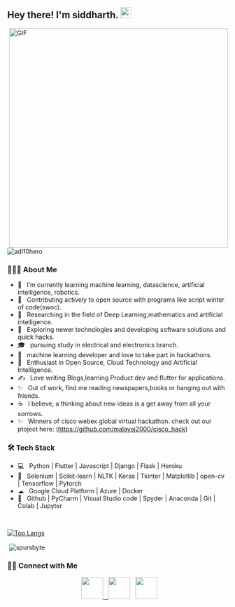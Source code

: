 <h2> Hey there! I'm siddharth. <img src="https://github.com/souvikguria98/souvikguria98/blob/master/Hi.gif" width="25"></h2>
<img align="right" alt="GIF" src="https://github.com/spursbyte/spursbyte/blob/main/tenor.gif" width="500"/>
<p align="left"> <img   src="https://komarev.com/ghpvc/?username=spursbyte" alt="adi10hero" /> </p>
<h3> 👨🏻‍💻 About Me </h3>

- 🔭 &nbsp; I’m currently learning machine learning, datascience, artificial intelligence, robotics.
- 📎  &nbsp; Contributing actively to open source with programs like script winter of code(swoc). 
- 🔎 &nbsp; Researching in the field of Deep Learning,mathematics and artificial intelligence.
- 🤔 &nbsp; Exploring newer technologies and developing software solutions and quick hacks.
- 🎓 &nbsp; pursuing study in electrical and electronics branch.
- 💼 &nbsp; machine learning developer and love to take part in hackathons.
- 🌱 &nbsp; Enthusiast in Open Source, Cloud Technology and Artificial Intelligence.
- ✍️ &nbsp; Love writing Blogs,learning Product dev and flutter for applications. 
- ✨ &nbsp; Out of work, find me reading newspapers,books or hanging out with friends.
- ☕ &nbsp; I believe, a thinking about new ideas is a get away from all your sorrows.
- ✨ &nbsp; Winners of cisco webex global virtual hackathon. check out our ptoject here: (https://github.com/malayaj2000/cisco_hack)

<h3>🛠 Tech Stack</h3>

- 💻 &nbsp; Python | Flutter | Javascript | Django | Flask | Heroku  
- 🐍 &nbsp; Selenium | Scikit-learn | NLTK | Keras | Tkinter | Matplotlib | open-cv | Tensorflow | Pytorch
- ☁ &nbsp; Google Cloud Platform | Azure | Docker
- 🔧 &nbsp; Github | PyCharm | Visual Studio code | Spyder | Anaconda | Git | Colab | Jupyter



</br>

[![Top Langs](https://github-readme-stats.vercel.app/api/top-langs/?username=spursbyte&layout=compact&text_color=daf7dc&bg_color=151515)](https://github.com/spursbyte/github-readme-stats)

<p>&nbsp;<img align="center" src="https://github-readme-stats.vercel.app/api?username=spursbyte&show_icons=true&locale=en&theme=radical" alt="spursbyte" /></p>


<h3> 🤝🏻 Connect with Me </h3>

<p align="center">
&nbsp; <a href="https://twitter.com/Siddhar84870168" target="_blank" rel="noopener noreferrer"><img src="https://img.icons8.com/plasticine/100/000000/twitter.png" width="50"</a>  
&nbsp; <a href="https://www.linkedin.com/in/siddharth-mohanty-368850159/" target="_blank" rel="noopener noreferrer"><img src="https://img.icons8.com/plasticine/100/000000/linkedin.png" width="50" /></a>
&nbsp; <a href="mailto:siddharthmohanty1234@gmail.com" target="_blank" rel="noopener noreferrer"><img src="https://img.icons8.com/plasticine/100/000000/gmail.png"  width="50" /></a>

</p>

